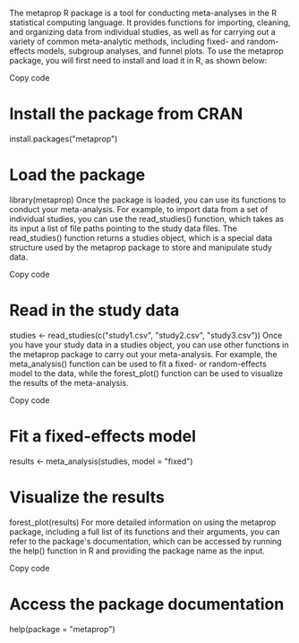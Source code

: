 The metaprop R package is a tool for conducting meta-analyses in the R statistical computing language. It provides functions for importing, cleaning, and organizing data from individual studies, as well as for carrying out a variety of common meta-analytic methods, including fixed- and random-effects models, subgroup analyses, and funnel plots. To use the metaprop package, you will first need to install and load it in R, as shown below:

Copy code
# Install the package from CRAN
install.packages("metaprop")

# Load the package
library(metaprop)
Once the package is loaded, you can use its functions to conduct your meta-analysis. For example, to import data from a set of individual studies, you can use the read_studies() function, which takes as its input a list of file paths pointing to the study data files. The read_studies() function returns a studies object, which is a special data structure used by the metaprop package to store and manipulate study data.

Copy code
# Read in the study data
studies <- read_studies(c("study1.csv", "study2.csv", "study3.csv"))
Once you have your study data in a studies object, you can use other functions in the metaprop package to carry out your meta-analysis. For example, the meta_analysis() function can be used to fit a fixed- or random-effects model to the data, while the forest_plot() function can be used to visualize the results of the meta-analysis.

Copy code
# Fit a fixed-effects model
results <- meta_analysis(studies, model = "fixed")

# Visualize the results
forest_plot(results)
For more detailed information on using the metaprop package, including a full list of its functions and their arguments, you can refer to the package's documentation, which can be accessed by running the help() function in R and providing the package name as the input.

Copy code
# Access the package documentation
help(package = "metaprop")
